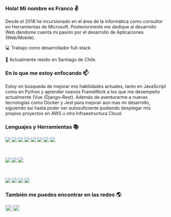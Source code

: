 ### Hola! Mi nombre es Franco :v:

Desde el 2018 he incursionado en el área de la informática como consultor en Herramientas de Microsoft. Posteriormente me dedique al desarrollo Web dándome cuenta mi pasión por el desarrollo de Aplicaciones (Web/Mobile). 

:computer: Trabajo como desarrollador full-stack

:round_pushpin: Actualmente resido en Santiago de Chile.

### En lo que me estoy enfocando 📫

Estoy en búsqueda de mejorar mis habilidades actuales, tanto en JavaScript como en Python y aprender nuevos FrameWork a los que me desempeño actualmente (Vue /Django-Rest). Además de aventurarme a nuevas tecnologías como Docker y Jest para mejorar aun mas mi desarrollo, siguiendo así hasta poder ser autosuficiente pudiendo desplegar mis propios proyectos en AWS u otra Infraestructura Cloud.


### Lenguajes y Herramientas :books:

![](https://img.shields.io/badge/Código-JavaScript-informational?style=flat&logo=JavaScript&color=F7DF1E)
![](https://img.shields.io/badge/Código-HTML5-informational?style=flat&logo=HTML5&color=E34F26)
![](https://img.shields.io/badge/Código-Vue-informational?style=flat&logo=Vue&color=42B883)
![](https://img.shields.io/badge/Código-Vuex-informational?style=flat&logo=Vuex&color=42B883)
![](https://img.shields.io/badge/Código-PostgreSQL-informational?style=flat&logo=PostgreSQL&color=336791)
![](https://img.shields.io/badge/Código-Python-informational?style=flat&logo=Python&color=003B57)
![](https://img.shields.io/badge/Código-Django-informational?style=flat&logo=Django&color=003B57)
![](https://img.shields.io/badge/Código-DjangoRest-informational?style=flat&logo=Django&color=003B57)


</br>

![](https://img.shields.io/badge/Estilos-Bootstrap-informational?style=flat&logo=Bootstrap&color=7952B3)
![](https://img.shields.io/badge/Estilos-CSS3-informational?style=flat&logo=CSS3&color=1572B6)
![](https://img.shields.io/badge/Estilos-Material--UI-informational?style=flat&logo=Material-UI&color=0081CB)

</br>

![](https://img.shields.io/badge/Herramientas-NPM-informational?style=flat&logo=NPM&color=CB3837)
![](https://img.shields.io/badge/Herramientas-Git-informational?style=flat&logo=Git&color=F05032)
![](https://img.shields.io/badge/Herramientas-GitHub-informational?style=flat&logo=GitHub&color=181717)
![](https://img.shields.io/badge/Herramientas-Jira-informational?style=flat&logo=Jira&color=007EC6)

### También me puedes encontrar en las redes :earth_americas:

<a href="https://www.linkedin.com/in/franco-muñoz-ibarra/"><img align="left" src="https://raw.githubusercontent.com/yushi1007/yushi1007/main/images/linkedin.svg" alt="Franco | LinkedIn" width="21px"/></a>
<a href="https://instagram.com/kanryuua"><img align="left" src="https://raw.githubusercontent.com/yushi1007/yushi1007/main/images/instagram.svg" alt="Franco | Instagram" width="21px"/></a>
